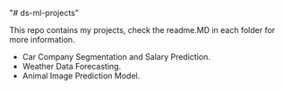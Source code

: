 "# ds-ml-projects" 

This repo contains my projects, check the readme.MD in each folder for more information.
- Car Company Segmentation and Salary Prediction.
- Weather Data Forecasting. 
- Animal Image Prediction Model.